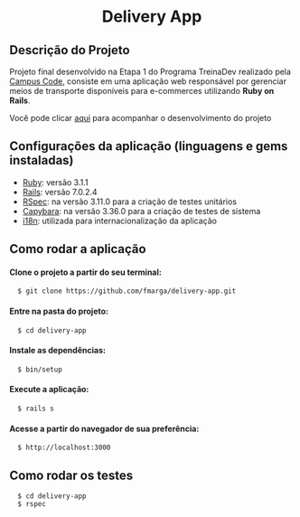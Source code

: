 <h1 align="center">Delivery App</h1>

## Descrição do Projeto

Projeto final desenvolvido na Etapa 1 do Programa TreinaDev realizado pela [Campus Code](https://www.campuscode.com.br/), consiste em uma aplicação web responsável por gerenciar meios de transporte disponíveis para e-commerces utilizando <strong>Ruby on Rails</strong>.

Você pode clicar [aqui](https://github.com/users/fmarga/projects/1) para acompanhar o desenvolvimento do projeto

## Configurações da aplicação (linguagens e gems instaladas)

- [Ruby](https://www.ruby-lang.org/pt/): versão 3.1.1
- [Rails](https://rubyonrails.org/): versão 7.0.2.4
- [RSpec](https://github.com/rspec/rspec-rails): na versão 3.11.0 para a criação de testes unitários
- [Capybara](https://github.com/teamcapybara/capybara): na versão 3.36.0 para a criação de testes de sistema
- [i18n](https://guides.rubyonrails.org/i18n.html): utilizada para internacionalização da aplicação

## Como rodar a aplicação

#### Clone o projeto a partir do seu terminal:

```
  $ git clone https://github.com/fmarga/delivery-app.git
```

#### Entre na pasta do projeto:

```
  $ cd delivery-app
```

#### Instale as dependências:

```
  $ bin/setup
```

#### Execute a aplicação:

```
  $ rails s
```

#### Acesse a partir do navegador de sua preferência:

```
  $ http://localhost:3000
```

## Como rodar os testes

```
  $ cd delivery-app
  $ rspec
```

<!--

# README

This README would normally document whatever steps are necessary to get the
application up and running.

Things you may want to cover:

- Ruby version

- System dependencies

- Configuration

- Database creation

- Database initialization

- How to run the test suite

- Services (job queues, cache servers, search engines, etc.)

- Deployment instructions

- ...
  -->
